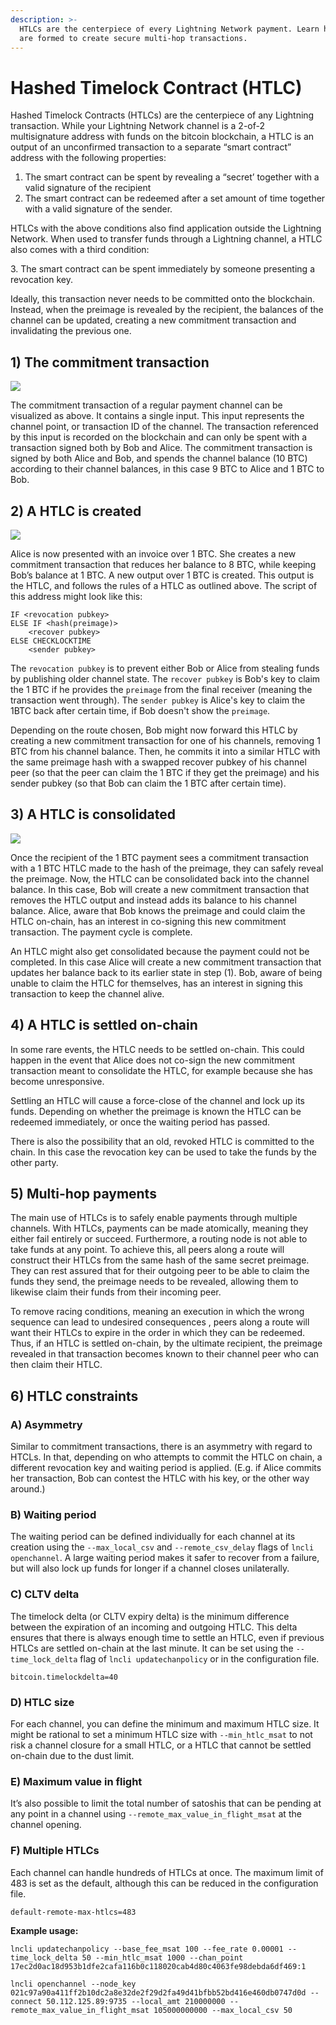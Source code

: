 ```yaml
---
description: >-
  HTLCs are the centerpiece of every Lightning Network payment. Learn how they
  are formed to create secure multi-hop transactions.
---
```


# Hashed Timelock Contract (HTLC)

Hashed Timelock Contracts (HTLCs) are the centerpiece of any Lightning transaction. While your Lightning Network channel is a 2-of-2 multisignature address with funds on the bitcoin blockchain, a HTLC is an output of an unconfirmed transaction to a separate “smart contract” address with the following properties:

1. The smart contract can be spent by revealing a “secret’ together with a valid signature of the recipient
2. The smart contract can be redeemed after a set amount of time together with a valid signature of the sender.

HTLCs with the above conditions also find application outside the Lightning Network. When used to transfer funds through a Lightning channel, a HTLC also comes with a third condition:

3\. The smart contract can be spent immediately by someone presenting a revocation key.

Ideally, this transaction never needs to be committed onto the blockchain. Instead, when the preimage is revealed by the recipient, the balances of the channel can be updated, creating a new commitment transaction and invalidating the previous one.

## **1) The commitment transaction**

![](../../.gitbook/assets/htlc_01.png)

The commitment transaction of a regular payment channel can be visualized as above. It contains a single input. This input represents the channel point, or transaction ID of the channel. The transaction referenced by this input is recorded on the blockchain and can only be spent with a transaction signed both by Bob and Alice. The commitment transaction is signed by both Alice and Bob, and spends the channel balance (10 BTC) according to their channel balances, in this case 9 BTC to Alice and 1 BTC to Bob.

## **2) A HTLC is created**

![](../../.gitbook/assets/htlc_02.png)

Alice is now presented with an invoice over 1 BTC. She creates a new commitment transaction that reduces her balance to 8 BTC, while keeping Bob’s balance at 1 BTC. A new output over 1 BTC is created. This output is the HTLC, and follows the rules of a HTLC as outlined above. The script of this address might look like this:

```
IF <revocation pubkey>
ELSE IF <hash(preimage)>
    <recover pubkey>
ELSE CHECKLOCKTIME
    <sender pubkey>
```

The `revocation pubkey` is to prevent either Bob or Alice from stealing funds by publishing older channel state. The `recover pubkey` is Bob's key to claim the 1 BTC if he provides the `preimage` from the final receiver (meaning the transaction went through). The `sender pubkey` is Alice's key to claim the 1BTC back after certain time, if Bob doesn't show the `preimage`.

Depending on the route chosen, Bob might now forward this HTLC by creating a new commitment transaction for one of his channels, removing 1 BTC from his channel balance. Then, he commits it into a similar HTLC with the same preimage hash with a swapped recover pubkey of his channel peer (so that the peer can claim the 1 BTC if they get the preimage) and his sender pubkey (so that Bob can claim the 1 BTC after certain time).

## 3) A HTLC is consolidated

![](../../.gitbook/assets/htlc_03.png)

Once the recipient of the 1 BTC payment sees a commitment transaction with a 1 BTC HTLC made to the hash of the preimage, they can safely reveal the preimage. Now, the HTLC can be consolidated back into the channel balance. In this case, Bob will create a new commitment transaction that removes the HTLC output and instead adds its balance to his channel balance. Alice, aware that Bob knows the preimage and could claim the HTLC on-chain, has an interest in co-signing this new commitment transaction. The payment cycle is complete.

An HTLC might also get consolidated because the payment could not be completed. In this case Alice will create a new commitment transaction that updates her balance back to its earlier state in step (1). Bob, aware of being unable to claim the HTLC for themselves, has an interest in signing this transaction to keep the channel alive.

## 4) A HTLC is settled on-chain

In some rare events, the HTLC needs to be settled on-chain. This could happen in the event that Alice does not co-sign the new commitment transaction meant to consolidate the HTLC, for example because she has become unresponsive.

Settling an HTLC will cause a force-close of the channel and lock up its funds. Depending on whether the preimage is known the HTLC can be redeemed immediately, or once the waiting period has passed.

There is also the possibility that an old, revoked HTLC is committed to the chain. In this case the revocation key can be used to take the funds by the other party.

## 5) Multi-hop payments

The main use of HTLCs is to safely enable payments through multiple channels. With HTLCs, payments can be made atomically, meaning they either fail entirely or succeed. Furthermore, a routing node is not able to take funds at any point. To achieve this, all peers along a route will construct their HTLCs from the same hash of the same secret preimage. They can rest assured that for their outgoing peer to be able to claim the funds they send, the preimage needs to be revealed, allowing them to likewise claim their funds from their incoming peer.

To remove racing conditions, meaning an execution in which the wrong sequence can lead to undesired consequences , peers along a route will want their HTLCs to expire in the order in which they can be redeemed. Thus, if an HTLC is settled on-chain, by the ultimate recipient, the preimage revealed in that transaction becomes known to their channel peer who can then claim their HTLC.

## 6) **HTLC constraints**

### **A) Asymmetry**

Similar to commitment transactions, there is an asymmetry with regard to HTCLs. In that, depending on who attempts to commit the HTLC on chain, a different revocation key and waiting period is applied. (E.g. if Alice commits her transaction, Bob can contest the HTLC with his key, or the other way around.)

### **B) Waiting period**

The waiting period can be defined individually for each channel at its creation using the `--max_local_csv` and `--remote_csv_delay` flags of `lncli openchannel`. A large waiting period makes it safer to recover from a failure, but will also lock up funds for longer if a channel closes unilaterally.

### **C) CLTV delta**

The timelock delta (or CLTV expiry delta) is the minimum difference between the expiration of an incoming and outgoing HTLC. This delta ensures that there is always enough time to settle an HTLC, even if previous HTLCs are settled on-chain at the last minute. It can be set using the `--time_lock_delta` flag of `lncli updatechanpolicy` or in the configuration file.

`bitcoin.timelockdelta=40`

### **D) HTLC size**

For each channel, you can define the minimum and maximum HTLC size. It might be rational to set a minimum HTLC size with `--min_htlc_msat` to not risk a channel closure for a small HTLC, or a HTLC that cannot be settled on-chain due to the dust limit.

### **E) Maximum value in flight**

It’s also possible to limit the total number of satoshis that can be pending at any point in a channel using `--remote_max_value_in_flight_msat` at the channel opening.

### **F) Multiple HTLCs**

Each channel can handle hundreds of HTLCs at once. The maximum limit of 483 is set as the default, although this can be reduced in the configuration file.

`default-remote-max-htlcs=483`

**Example usage:**

`lncli updatechanpolicy --base_fee_msat 100 --fee_rate 0.00001 --time_lock_delta 50 --min_htlc_msat 1000 --chan_point 17ec2d0ac18d953b1dfe2cafa116b0c118020cab4d80c4063fe98debda6df469:1`

`lncli openchannel --node_key 021c97a90a411ff2b10dc2a8e32de2f29d2fa49d41bfbb52bd416e460db0747d0d --connect 50.112.125.89:9735 --local_amt 210000000 --remote_max_value_in_flight_msat 105000000000 --max_local_csv 50`
